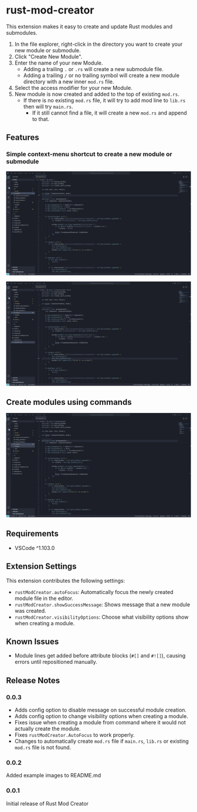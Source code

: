 # rust-mod-creator

This extension makes it easy to create and update Rust modules and submodules.

1. In the file explorer, right-click in the directory you want to create your new module or submodule.
2. Click "Create New Module".
3. Enter the name of your new Module.
   - Adding a trailing `.` or `.rs` will create a new submodule file.
   - Adding a trailing `/` or no trailing symbol will create a new module directory with a new inner `mod.rs` file.
4. Select the access modifier for your new Module.
5. New module is now created and added to the top of existing `mod.rs`.
    - If there is no existing `mod.rs` file, it will try to add mod line to `lib.rs` then will try `main.rs`.
      - If it still cannot find a file, it will create a new `mod.rs` and append to that.

## Features

### Simple context-menu shortcut to create a new module or submodule
![context-module-image](images/module.gif)

![context-submodule-image](images/submodule.gif)

## Create modules using commands
![command-module-image](images/command.gif)

## Requirements

- VSCode ^1.103.0

## Extension Settings

This extension contributes the following settings:

* `rustModCreator.autoFocus`: Automatically focus the newly created module file in the editor.
* `rustModCreator.showSuccessMessage`: Shows message that a new module was created.
* `rustModCreator.visibilityOptions`: Choose what visibility options show when creating a module.

## Known Issues

- Module lines get added before attribute blocks (`#[]` and `#![]`), causing errors until repositioned manually.

## Release Notes

### 0.0.3

- Adds config option to disable message on successful module creation.
- Adds config option to change visibility options when creating a module.
- Fixes issue when creating a module from command where it would not actually create the module.
- Fixes `rustModCreator.AutoFocus` to work properly.
- Changes to automatically create `mod.rs` file if `main.rs`, `lib.rs` or existing `mod.rs` file is not found.

### 0.0.2

Added example images to README.md

### 0.0.1

Initial release of Rust Mod Creator

